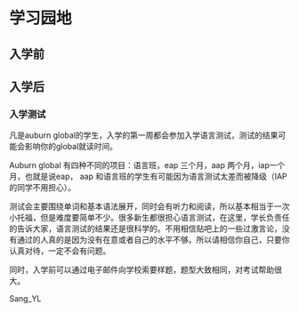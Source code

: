 # 学习园地

## 入学前



## 入学后

### 入学测试

凡是auburn global的学生，入学的第一周都会参加入学语言测试，测试的结果可能会影响你的global就读时间。

Auburn global 有四种不同的项目：语言班，eap 三个月，aap 两个月，iap一个月，也就是说eap， aap 和语言班的学生有可能因为语言测试太差而被降级（IAP的同学不用担心）。

测试会主要围绕单词和基本语法展开，同时会有听力和阅读，所以基本相当于一次小托福，但是难度要简单不少。很多新生都很担心语言测试，在这里，学长负责任的告诉大家，语言测试的结果还是很科学的。不用相信贴吧上的一些过激言论，没有通过的人真的是因为没有在意或者自己的水平不够。所以请相信你自己，只要你认真对待，一定不会有问题。

同时，入学前可以通过电子邮件向学校索要样题，题型大致相同，对考试帮助很大。

Sang\_YL





